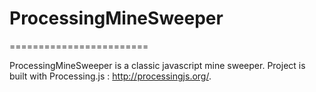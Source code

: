 # ProcessingMineSweeper
========================

ProcessingMineSweeper is a classic javascript mine sweeper.
Project is built with Processing.js :  http://processingjs.org/.
